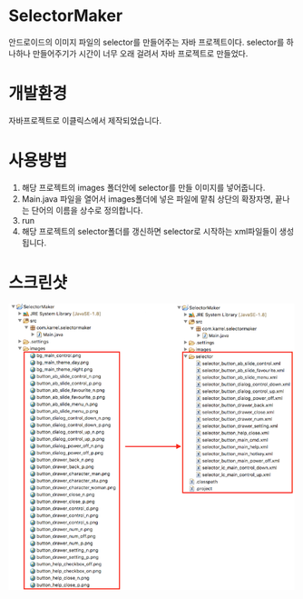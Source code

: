 # SelectorMaker
안드로이드의 이미지 파일의 selector를 만들어주는 자바 프로젝트이다.
selector를 하나하나 만들어주기가 시간이 너무 오래 걸려서 자바 프로젝트로 만들었다.

# 개발환경
자바프로젝트로 이클릭스에서 제작되었습니다.

# 사용방법
1. 해당 프로젝트의 images 폴더안에 selector를 만들 이미지를 넣어줍니다.
2. Main.java 파일을 열어서 images폴더에 넣은 파일에 맡춰 상단의 확장자명, 끝나는 단어의 이름을 상수로 정의합니다.
3. run
4. 해당 프로젝트의 selector폴더를 갱신하면 selector로 시작하는 xml파일들이 생성됩니다.

# 스크린샷
![Screenshot](https://github.com/karrel84/SelectorMaker/blob/master/screenshot.png?raw=true)
